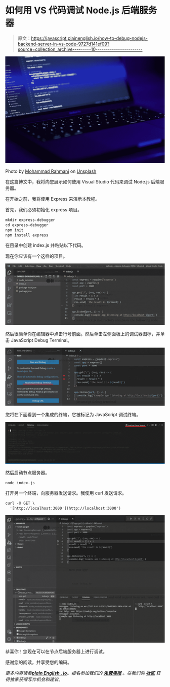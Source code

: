 # 如何用 VS 代码调试 Node.js 后端服务器

> 原文：<https://javascript.plainenglish.io/how-to-debug-nodejs-backend-server-in-vs-code-9727d141ef09?source=collection_archive---------10----------------------->

![](img/4fdddbc38cd65a04838d314be2d315b9.png)

Photo by [Mohammad Rahmani](https://unsplash.com/@afgprogrammer?utm_source=unsplash&utm_medium=referral&utm_content=creditCopyText) on [Unsplash](https://unsplash.com/s/photos/vscode?utm_source=unsplash&utm_medium=referral&utm_content=creditCopyText)

在这篇博文中，我将向您展示如何使用 Visual Studio 代码来调试 Node.js 后端服务器。

在开始之前，我将使用 Express 来演示本教程。

首先，我们必须初始化 express 项目。

```
mkdir express-debugger
cd express-debugger
npm init
npm install express
```

在目录中创建 index.js 并粘贴以下代码。

现在你应该有一个这样的项目。

![](img/e5ed38c422a04aadba1d3a7bed12c6f9.png)

然后很简单你在编辑器中点击行号前面。然后单击左侧面板上的调试器图标，并单击 JavaScript Debug Terminal。

![](img/834e8b0460ce65f511368979edaf9b3d.png)

您将在下面看到一个集成的终端，它被标记为 JavaScript 调试终端。

![](img/ebd381d60a634e70cfe027dd60b5283e.png)

然后启动节点服务器。

```
node index.js
```

打开另一个终端，向服务器发送请求。我使用 curl 发送请求。

```
curl -X GET \
  '[http://localhost:3000'](http://localhost:3000')
```

![](img/cfb1af73baa1bdd765b27f172e8f7bae.png)

恭喜你！您现在可以在节点后端服务器上进行调试。

感谢您的阅读，并享受您的编码。

*更多内容请看*[***plain English . io***](http://plainenglish.io/)*。报名参加我们的* [***免费周报***](http://newsletter.plainenglish.io/) *。在我们的* [***社区***](https://discord.gg/GtDtUAvyhW) *获得独家获得写作机会和建议。*